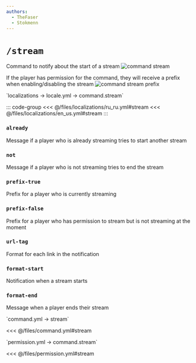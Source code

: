 ```yaml
---
authors:
  - TheFaser
  - Stokmenn
---
```


# `/stream`

Command to notify about the start of a stream
![command stream](/commandstream.png)

If the player has permission for the command, they will receive a prefix when enabling/disabling the stream
![command stream prefix](/commandstreamprefix.png)

[//]: # (localization)
<!--@include: @/parts/words.md#localization--> 
<!--@include: @/parts/words.md#path--> `localizations → locale.yml → command.stream`

<!--@include: @/parts/words.md#default--> 

::: code-group
<<< @/files/localizations/ru_ru.yml#stream
<<< @/files/localizations/en_us.yml#stream
:::

### `already`

Message if a player who is already streaming tries to start another stream

### `not`

Message if a player who is not streaming tries to end the stream

### `prefix-true`

Prefix for a player who is currently streaming

### `prefix-false`

Prefix for a player who has permission to stream but is not streaming at the moment

### `url-tag`

Format for each link in the notification

### `format-start`

Notification when a stream starts

### `format-end`

Message when a player ends their stream

[//]: # (command.yml)
<!--@include: @/parts/words.md#setting-->
<!--@include: @/parts/words.md#path--> `command.yml → stream`

<!--@include: @/parts/words.md#default-->
<<< @/files/command.yml#stream

<!--@include: @/parts/enable.md-->
<!--@include: @/parts/range.md-->
<!--@include: @/parts/aliases.md-->
<!--@include: @/parts/destination.md-->
<!--@include: @/parts/cooldown.md-->
<!--@include: @/parts/sound.md-->

[//]: # (permission.yml)
<!--@include: @/parts/words.md#permission-->
<!--@include: @/parts/words.md#path--> `permission.yml → command.stream`

<!--@include: @/parts/words.md#default-->
<<< @/files/permission.yml#stream

<!--@include: @/parts/permission/permissionTier3.md-->
<!--@include: @/parts/permission/cooldown.md-->
<!--@include: @/parts/permission/sound.md-->